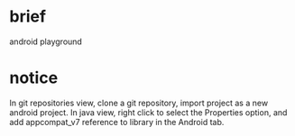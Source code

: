 brief
===========

android playground

notice
===========

In git repositories view, clone a git repository, import project as a new android project. In java view, right click to select the Properties option, and add appcompat_v7 reference to library in the Android tab.
